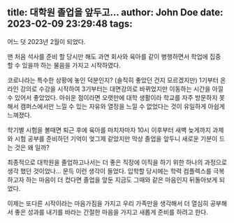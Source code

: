 title: 대학원 졸업을 앞두고...
author: John Doe
date: 2023-02-09 23:29:48
tags:
---
어느 덧 2023년 2월이 되었다.

맨 처음 석사를 준비 할 당시만 해도 과연 회사와 육아를 같이 병행하면서 학업에 집중 할 수 있을까 하는 물음을 가지고 시작하였다.

코로나라는 특수한 상황에 놓인 덕분인지? (솔직히 좋았던 건지 모르겠지만) 1기부터 온라인 강의로 수강을 시작하여 3기부터는 대면강의로 바뀌었지만
이동하는 시간을 아낄 수 있어서 좋았었다. 아쉬운 점이라면 오랫만에 대학 생활이라 학교를 자주 방문하지 못해서 캠퍼스에서만 느낄 수 있는 자유와 열정을 
느낄 수 없었다는 것이 유일하게 아쉽게 느껴졌다.

학기별 시험을 볼때면 퇴근 후에 육아를 마치자마자 10시 이후부터 새벽 늦게까지 과제와 시험 공부를 준비하던 기억이 엊그제 같았지만 막상 졸업을 앞두니 새로운 기분이 드는 것은 왜 일까? 

최종적으로 대학원을 졸업하고나서는 더 좋은 직장에 이직을 하기 위한 하나의 과정으로 생각 했던 것이었나... 문득 이런 생각이 들었다.
입학할 당시에는 학력 컴플렉스를 극복하고자 하는 마음이 더 컸다면 졸업을 앞둔 지금도 그때와 같은 마음인지 뒤돌아보게 되었다.

이제는 또다른 시작이라는 마음가짐을 가지고 우리 가족만을 생각해서 더 열심히 공부해서 좋은 성과를 내기를 바라는 간절한 마음을 가지고 새롭게 준비를 하려고 한다.